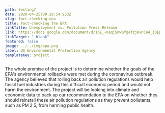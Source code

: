 ```yaml
---
path: testing7
date: 2020-04-25T00:28:54.933Z
slug: fact-checking-epa
title: Fact-Checking the EPA
linkTitle: Unemployment vs. Pollution Press Release
link: https://docs.google.com/document/d/1pE_-Kaqj5nw6fgefzjHvn5W4_jDEphbfTq0Z_YA-WOg/edit
linkTarget: "_blank"
featured: false
image: ../../img/epa.png
label: US Environmental Protection Agency
templateKey: project
---
```

The whole premise of the project is to determine whether the goals of the EPA's environmental rollbacks were met during the coronavirus outbreak. The agency believed that rolling back air pollution regulations would help fossil fuel industries during this difficult economic period and would not harm the environment. The project will be looking into climate and economic data to back up our recommendation to the EPA on whether they should reinstall these air pollution regulations as they prevent pollutants, such as PM 2.5, from harming public health.
